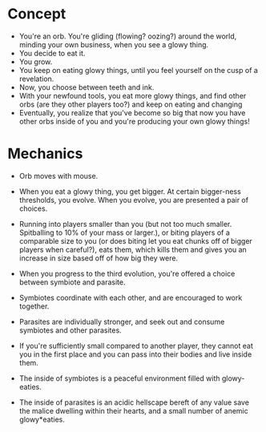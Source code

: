 # Concept
* You're an orb. You're gliding (flowing? oozing?) around the world, minding your own business, when you see a glowy thing.
* You decide to eat it.
* You grow.
* You keep on eating glowy things, until you feel yourself on the cusp of a revelation.
* Now, you choose between teeth and ink.
* With your newfound tools, you eat more glowy things, and find other orbs (are they other players too?) and keep on eating and changing
* Eventually, you realize that you've become so big that now you have other orbs inside of you and you're producing your own glowy things!

# Mechanics
* Orb moves with mouse.  

* When you eat a glowy thing, you get bigger. At certain bigger-ness thresholds, you evolve. When you evolve, you are presented a pair of choices.  

* Running into players smaller than you (but not too much smaller. Spitballing to 10% of your mass or larger.), or biting players of a comparable size to you (or does biting let you eat chunks off of bigger players when careful?), eats them, which kills them and gives you an increase in size based off of how big they were.  

* When you progress to the third evolution, you're offered a choice between symbiote and parasite.
* Symbiotes coordinate with each other, and are encouraged to work together.
* Parasites are individually stronger, and seek out and consume symbiotes and other parasites.  

* If you're sufficiently small compared to another player, they cannot eat you in the first place and you can pass into their bodies and live inside them.
* The inside of symbiotes is a peaceful environment filled with glowy-eaties.
* The inside of parasites is an acidic hellscape bereft of any value save the malice dwelling within their hearts, and a small number of anemic glowy*eaties.